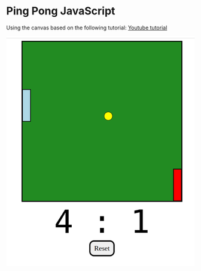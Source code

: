 # Ping Pong JavaScript
Using the canvas
based on the following tutorial: [Youtube tutorial](https://www.youtube.com/watch?v=AiFqApeurqI&t=646s)

![Ping Pong!](screen_pingpong.png "JavaScript Ping Pong")